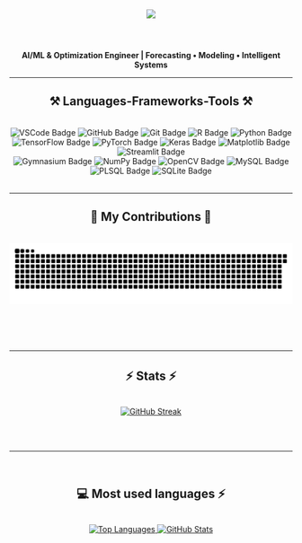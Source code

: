 <h1 align="center">
    <img src="https://readme-typing-svg.herokuapp.com/?font=Righteous&size=35&center=true&vCenter=true&width=500&height=70&duration=4000&lines=Hi+There!+👋;+I'm+Alikacem+Faycal!;" />
</h1>

<br/>

<div align="center">
    
**AI/ML & Optimization Engineer | Forecasting • Modeling • Intelligent Systems**
    
</div>

 <hr/>
 
<h2 align="center">⚒️ Languages-Frameworks-Tools ⚒️</h2>
<br/>
<div align="center">
    <img src="https://img.shields.io/badge/VSCode-007ACC?style=for-the-badge&logo=visual-studio-code&logoColor=white" alt="VSCode Badge" />
    <img src="https://img.shields.io/badge/GitHub-181717?style=for-the-badge&logo=github&logoColor=white" alt="GitHub Badge" />
    <img src="https://img.shields.io/badge/Git-F05032?style=for-the-badge&logo=git&logoColor=white" alt="Git Badge" />
    <img src="https://img.shields.io/badge/R-276DC3?style=for-the-badge&logo=r&logoColor=white" alt="R Badge" />
    <img src="https://img.shields.io/badge/Python-3776AB?style=for-the-badge&logo=python&logoColor=white" alt="Python Badge" />
    <img src="https://img.shields.io/badge/TensorFlow-FF6F00?style=for-the-badge&logo=tensorflow&logoColor=white" alt="TensorFlow Badge" />
    <img src="https://img.shields.io/badge/PyTorch-EE4C2C?style=for-the-badge&logo=pytorch&logoColor=white" alt="PyTorch Badge" />
    <img src="https://img.shields.io/badge/Keras-D00000?style=for-the-badge&logo=keras&logoColor=white" alt="Keras Badge" />
    <img src="https://img.shields.io/badge/Matplotlib-3776AB?style=for-the-badge&logo=python&logoColor=white" alt="Matplotlib Badge" />
    <img src="https://img.shields.io/badge/Streamlit-FF4B4B?style=for-the-badge&logo=streamlit&logoColor=white" alt="Streamlit Badge" /><br>
    <img src="https://img.shields.io/badge/Gymnasium-00599C?style=for-the-badge&logo=python&logoColor=white" alt="Gymnasium Badge" />
    <img src="https://img.shields.io/badge/NumPy-013243?style=for-the-badge&logo=numpy&logoColor=white" alt="NumPy Badge" />
    <img src="https://img.shields.io/badge/OpenCV-5C3EE8?style=for-the-badge&logo=opencv&logoColor=white" alt="OpenCV Badge" />
    <img src="https://img.shields.io/badge/MySQL-4479A1?style=for-the-badge&logo=mysql&logoColor=white" alt="MySQL Badge" />
    <img src="https://img.shields.io/badge/PLSQL-F80000?style=for-the-badge&logo=oracle&logoColor=white" alt="PLSQL Badge" />
    <img src="https://img.shields.io/badge/SQLite-003B57?style=for-the-badge&logo=sqlite&logoColor=white" alt="SQLite Badge" />
</div>
<br/>
<hr/>



<div align="center">
  <h2>🐍 My Contributions 🐍</h2>
  <br>
  <img alt="snake eating my contributions" src="https://github.com/Faycal214/Faycal214/blob/output/github-contribution-grid-snake.svg" />
  
  <br/><br/><br/>
</div>

<hr/>

<h2 align="center">⚡ Stats ⚡</h2>
<br>
<div align="center">
<a href="https://git.io/streak-stats"><img src="https://streak-stats.demolab.com?user=Faycal214&theme=dracula&date_format=M%20j%5B%2C%20Y%5D&card_width=500" alt="GitHub Streak" /></a>
</div>

<br/><br/>

<hr/>

<br/>

<h2 align="center">💻 Most used languages ⚡</h2>
<br>
<div align="center">
<a href="https://github.com/anuraghazra/github-readme-stats" target="_blank">
  <img src="https://github-readme-stats.vercel.app/api/top-langs/?username=Faycal214&layout=compact&theme=radical" alt="Top Languages">
</a>
    <a href="https://github.com/anuraghazra/github-readme-stats" target="_blank">
  <img src="https://github-readme-stats.vercel.app/api/?username=Faycal214&show_icons=true&theme=radical" alt="GitHub Stats">
</a>
</div>

<br/>
